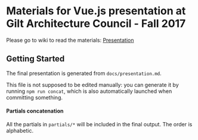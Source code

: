 # Materials for Vue.js presentation at Gilt Architecture Council - Fall 2017

Please go to wiki to read the materials: [Presentation](https://rbelling.github.io/vuejs-gilt)

## Getting Started
The final presentation is generated from `docs/presentation.md`.  

This file is not supposed to be edited manually: you can generate it by running `npm run concat`, which is also automatically launched when committing something.

#### Partials concatenation
All the partials in `partials/*` will be included in the final output. The order is alphabetic.